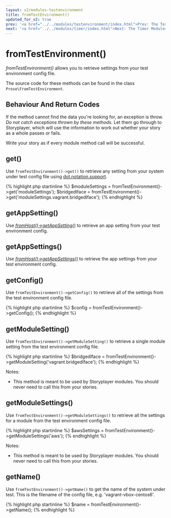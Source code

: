 ```yaml
---
layout: v2/modules-testenvironment
title: fromTestEnvironment()
updated_for_v2: true
prev: '<a href="../../modules/testenvironment/index.html">Prev: The TestEnvironment Module</a>'
next: '<a href="../../modules/timer/index.html">Next: The Timer Module</a>'
---
```


# fromTestEnvironment()

_fromTestEnvironment()_ allows you to retrieve settings from your test environment config file.

The source code for these methods can be found in the class `Prose\FromTestEnvironment`.

## Behaviour And Return Codes

If the method cannot find the data you're looking for, an exception is throw. _Do not catch exceptions thrown by these methods._ Let them go through to Storyplayer, which will use the information to work out whether your story as a whole passes or fails.

Write your story as if every module method call will be successful.

## get()

Use `fromTestEnvironment()->get()` to retrieve any setting from your system under test config file using [dot.notation.support](../../using/configuration/dot.notation.support.html).

{% highlight php startinline %}
$moduleSettings = fromTestEnvironment()->get('moduleSettings');
$bridgedIface   = fromTestEnvironment()->get('moduleSettings.vagrant.bridgedIface');
{% endhighlight %}

## getAppSetting()

Use _[fromHost()->getAppSetting()](../host/fromHost.html#getAppSetting)_ to retrieve an app setting from your test environment config.

## getAppSettings()

Use _[fromHost()->getAppSettings()](../host/fromHost.html#getAppSettings)_ to retrieve the app settings from your test environment config.

## getConfig()

Use `fromTestEnvironment()->getConfig()` to retrieve all of the settings from the test environment config file.

{% highlight php startinline %}
$config = fromTestEnvironment()->getConfig();
{% endhighlight %}

## getModuleSetting()

Use `fromTestEnvironment()->getModuleSetting()` to retrieve a single module setting from the test environment config file.

{% highlight php startinline %}
$bridgedIface = fromTestEnvironment()->getModuleSetting('vagrant.bridgedIface');
{% endhighlight %}

Notes:

* This method is meant to be used by Storyplayer modules. You should never need to call this from your stories.

## getModuleSettings()

Use `fromTestEnvironment()->getModuleSettings()` to retrieve all the settings for a module from the test environment config file.

{% highlight php startinline %}
$awsSettings = fromTestEnvironment()->getModuleSettings('aws');
{% endhighlight %}

Notes:

* This method is meant to be used by Storyplayer modules. You should never need to call this from your stories.

## getName()

Use `fromTestEnvironment()->getName()` to get the name of the system under test. This is the filename of the config file, e.g. 'vagrant-vbox-centos6'.

{% highlight php startinline %}
$name = fromTestEnvironment()->getName();
{% endhighlight %}